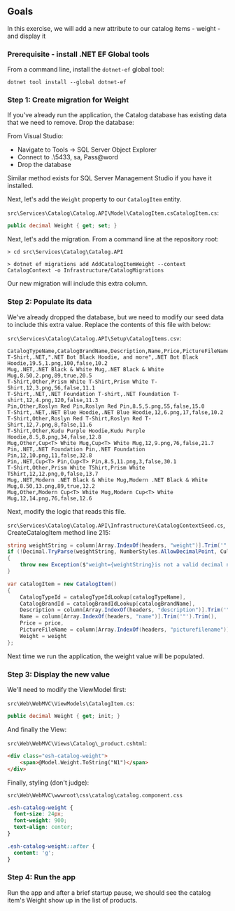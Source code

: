 
## Goals

In this exercise, we will add a new attribute to our catalog items - weight - and display it

### Prerequisite - install .NET EF Global tools

From a command line, install the `dotnet-ef` global tool:

```
dotnet tool install --global dotnet-ef
```

### Step 1: Create migration for Weight

If you've already run the application, the Catalog database has existing data that we need to remove. Drop the database:


From Visual Studio:

- Navigate to Tools -> SQL Server Object Explorer
- Connect to .\5433, sa, Pass@word
- Drop the database

Similar method exists for SQL Server Management Studio if you have it installed.

Next, let's add the `Weight` property to our `CatalogItem` entity.

`src\Services\Catalog\Catalog.API\Model\CatalogItem.csCatalogItem.cs`:

```csharp
public decimal Weight { get; set; } 
```

Next, let's add the migration. From a command line at the repository root:

```
> cd src\Services\Catalog\Catalog.API

> dotnet ef migrations add AddCatalogItemWeight --context CatalogContext -o Infrastructure/CatalogMigrations
```

Our new migration will include this extra column.

### Step 2: Populate its data

We've already dropped the database, but we need to modify our seed data to include this extra value. Replace the contents of this file with below:

`src\Services\Catalog\Catalog.API\Setup\CatalogItems.csv`:

```
CatalogTypeName,CatalogBrandName,Description,Name,Price,PictureFileName,availablestock,onreorder,weight
T-Shirt,.NET,".NET Bot Black Hoodie, and more",.NET Bot Black Hoodie,19.5,1.png,100,false,10.2
Mug,.NET,.NET Black & White Mug,.NET Black & White Mug,8.50,2.png,89,true,20.5
T-Shirt,Other,Prism White T-Shirt,Prism White T-Shirt,12,3.png,56,false,11.1
T-Shirt,.NET,.NET Foundation T-shirt,.NET Foundation T-shirt,12,4.png,120,false,11.3
Pin,Other,Roslyn Red Pin,Roslyn Red Pin,8.5,5.png,55,false,15.0
T-Shirt,.NET,.NET Blue Hoodie,.NET Blue Hoodie,12,6.png,17,false,10.2
T-Shirt,Other,Roslyn Red T-Shirt,Roslyn Red T-Shirt,12,7.png,8,false,11.6
T-Shirt,Other,Kudu Purple Hoodie,Kudu Purple Hoodie,8.5,8.png,34,false,12.8
Mug,Other,Cup<T> White Mug,Cup<T> White Mug,12,9.png,76,false,21.7
Pin,.NET,.NET Foundation Pin,.NET Foundation Pin,12,10.png,11,false,32.8
Pin,.NET,Cup<T> Pin,Cup<T> Pin,8.5,11.png,3,false,30.1
T-Shirt,Other,Prism White TShirt,Prism White TShirt,12,12.png,0,false,13.7
Mug,.NET,Modern .NET Black & White Mug,Modern .NET Black & White Mug,8.50,13.png,89,true,12.2
Mug,Other,Modern Cup<T> White Mug,Modern Cup<T> White Mug,12,14.png,76,false,12.6
```

Next, modify the logic that reads this file.

`src\Services\Catalog\Catalog.API\Infrastructure\CatalogContextSeed.cs`,  CreateCatalogItem method line 215:

```csharp
string weightString = column[Array.IndexOf(headers, "weight")].Trim('"').Trim();
if (!Decimal.TryParse(weightString, NumberStyles.AllowDecimalPoint, CultureInfo.InvariantCulture, out Decimal weight))
{
    throw new Exception($"weight={weightString}is not a valid decimal number");
}

var catalogItem = new CatalogItem()
{
    CatalogTypeId = catalogTypeIdLookup[catalogTypeName],
    CatalogBrandId = catalogBrandIdLookup[catalogBrandName],
    Description = column[Array.IndexOf(headers, "description")].Trim('"').Trim(),
    Name = column[Array.IndexOf(headers, "name")].Trim('"').Trim(),
    Price = price,
    PictureFileName = column[Array.IndexOf(headers, "picturefilename")].Trim('"').Trim(),
    Weight = weight
};
```

Next time we run the application, the weight value will be populated.

### Step 3: Display the new value

We'll need to modify the ViewModel first:

`src\Web\WebMVC\ViewModels\CatalogItem.cs`:

```csharp
public decimal Weight { get; init; }
```

And finally the View:

`src\Web\WebMVC\Views\Catalog\_product.cshtml`:

```html
<div class="esh-catalog-weight">
    <span>@Model.Weight.ToString("N1")</span>
</div>
```

Finally, styling (don't judge):

`src\Web\WebMVC\wwwroot\css\catalog\catalog.component.css`

```css
.esh-catalog-weight {
  font-size: 24px;
  font-weight: 900;
  text-align: center;
}

.esh-catalog-weight::after {
  content: 'g';
}

```

### Step 4: Run the app

Run the app and after a brief startup pause, we should see the catalog item's Weight show up in the list of products.
